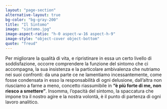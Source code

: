 ```yaml
---
layout: "page-section"
alternative-layout: true
bg-color: "bg-gray-200"
title: "Il Sintomo"
image: "sintomo.jpg"
image-aspect-ratio: "h-0 aspect-w-16 aspect-h-9"
image-style: "object-cover object-bottom"
quote: "freud"
---
```


Per migliorare la qualità di vita, e ripristinare in essa un certo livello di soddisfazione, occorre comprendere la funzione del sintomo che ci accompagna, la sua insistenza e la particolare ambivalenza che nutriamo nei suoi confronti: da una parte ce ne lamentiamo incessantemente, come fosse condensata in esso la responsabilità di ogni delusione, dall’altra non riusciamo a farne a meno, concetto riassumibile in <strong class="font-bold">“è più forte di me, non riesco a smettere”</strong>. Insomma, l’opacità del sintomo, la spaccatura che impone tra il nostro agire e la nostra volontà, è il punto di partenza di ogni lavoro analitico.
